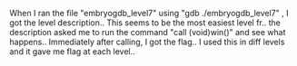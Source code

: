 When I ran the file "embryogdb_level7" using "gdb ./embryogdb_level7" , I got the level description.. This seems to be the most easiest level fr.. the description asked me to run the command "call (void)win()" and see what happens.. Immediately after calling, I got the flag.. I used this in diff levels and it gave me flag at each level..